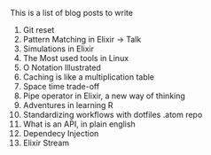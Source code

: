 This is a list of blog posts to write

1. Git reset
2. Pattern Matching in Elixir -> Talk
3. Simulations in Elixir
4. The Most used tools in Linux
5. O Notation Illustrated
6. Caching is like a multiplication table
7. Space time trade-off
8. Pipe operator in Elixir, a new way of thinking
9. Adventures in learning R
10. Standardizing workflows with dotfiles .atom repo
11. What is an API, in plain english
12. Dependecy Injection
13. Elixir Stream
